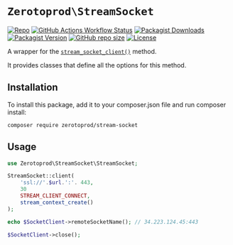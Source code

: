 # `Zerotoprod\StreamSocket`

[![Repo](https://img.shields.io/badge/github-gray?logo=github)](https://github.com/zero-to-prod/stream-socket)
[![GitHub Actions Workflow Status](https://img.shields.io/github/actions/workflow/status/zero-to-prod/stream-socket/phpunit.yml?label=tests)](https://github.com/zero-to-prod/stream-socket/actions)
[![Packagist Downloads](https://img.shields.io/packagist/dt/zero-to-prod/stream-socket?color=blue)](https://packagist.org/packages/zero-to-prod/stream-socket/stats)
[![Packagist Version](https://img.shields.io/packagist/v/zero-to-prod/stream-socket?color=f28d1a)](https://packagist.org/packages/zero-to-prod/stream-socket)
[![GitHub repo size](https://img.shields.io/github/repo-size/zero-to-prod/stream-socket)](https://github.com/zero-to-prod/stream-socket)
[![License](https://img.shields.io/packagist/l/zero-to-prod/stream-socket?color=red)](https://github.com/zero-to-prod/stream-socket/blob/main/LICENSE.md)

A wrapper for the [`stream_socket_client()`](https://www.php.net/manual/en/function.stream-stream-socket.php) method.

It provides classes that define all the options for this method.

## Installation

To install this package, add it to your composer.json file and run composer install:

```shell
composer require zerotoprod/stream-socket
```

## Usage

```php
use Zerotoprod\StreamSocket\StreamSocket;

StreamSocket::client(
    'ssl://'.$url.':'. 443,
    30
    STREAM_CLIENT_CONNECT,
    stream_context_create()
);

echo $SocketClient->remoteSocketName(); // 34.223.124.45:443

$SocketClient->close();
```